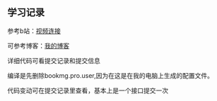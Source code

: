 ## 学习记录

参考b站：[视频连接](https://www.bilibili.com/video/BV1JL411C7xp/?spm_id_from=pageDriver&vd_source=bd3a7a6340cc33e03aaa5705fff9cbb2)

可参考博客：[我的博客](https://blog.csdn.net/szn1316159505/article/details/136206167)

详细代码可看提交记录和提交信息

编译是先删除bookmg.pro.user,因为在这是在我的电脑上生成的配置文件。

代码变动可在提交记录里查看，基本上是一个接口提交一次